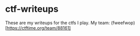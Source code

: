 # ctf-writeups

These are my writeups for the ctfs I play. My team: (fweefwop)[https://ctftime.org/team/88161]
